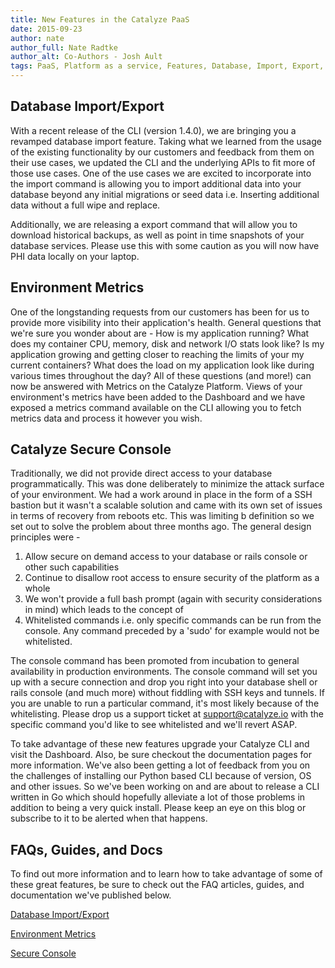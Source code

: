 ```yaml
---
title: New Features in the Catalyze PaaS
date: 2015-09-23
author: nate
author_full: Nate Radtke
author_alt: Co-Authors - Josh Ault
tags: PaaS, Platform as a service, Features, Database, Import, Export, Backup, Metrics, Console
---
```


## Database Import/Export

With a recent release of the CLI (version 1.4.0), we are bringing you a revamped database import feature. Taking what we learned from the usage of the existing functionality by our customers and feedback from them on their use cases,  we updated the CLI and the underlying APIs to fit more of those use cases. One of the use cases we are excited to incorporate into the import command is allowing you to import additional data into your database beyond any initial migrations or seed data i.e. Inserting additional data without a full wipe and replace. 

Additionally, we are releasing a export command that will allow you to download historical backups, as well as point in time snapshots of your database services. Please use this with some caution as you will now have PHI data locally on your laptop. 

## Environment Metrics

One of the longstanding requests from our customers has been for us to provide more visibility into their application's health. General questions that we're sure you wonder about are - How is my application running? What does my container CPU, memory, disk and network I/O stats look like? Is my application growing and getting closer to reaching the limits of your my current containers? What does the load on my application look like during various times throughout the day? All of these questions (and more!) can now be answered with Metrics on the Catalyze Platform. Views of your environment's metrics have been added to the Dashboard and we have exposed a metrics command available on the CLI allowing you to fetch metrics data and process it however you wish. 

## Catalyze Secure Console

Traditionally, we did not provide direct access to your database programmatically. This was done deliberately to minimize the attack surface of your environment. We had a work around in place in the form of a SSH bastion but it wasn't a scalable solution and came with its own set of issues in terms of recovery from reboots etc. This was limiting b definition so we set out to solve the problem about three months ago. The general design principles were - 

1. Allow secure on demand access to your database or rails console or other such capabilities 
1. Continue to disallow root access to ensure security of the platform as a whole 
1. We won't provide a full bash prompt (again with security considerations in mind) which leads to the concept of 
1. Whitelisted commands i.e. only specific commands can be run from the console. Any command preceded by a 'sudo' for example would not be whitelisted. 

The console command has been promoted from incubation to general availability in production environments. The console command will set you up with a secure connection and drop you right into your database shell or rails console (and much more) without fiddling with SSH keys and tunnels. If you are unable to run a particular command, it's most likely because of the whitelisting. Please drop us a support ticket at support@catalyze.io with the specific command you'd like to see whitelisted and we'll revert ASAP. 

To take advantage of these new features upgrade your Catalyze CLI and visit the Dashboard. Also, be sure checkout the documentation pages for more information. We've also been getting a lot of feedback from you on the challenges of installing our Python based CLI because of version, OS and other issues. So we've been working on and are about to release a CLI written in Go which should hopefully alleviate a lot of those problems in addition to being a very quick install. Please keep an eye on this blog or subscribe to it to be alerted when that happens. 

## FAQs, Guides, and Docs

To find out more information and to learn how to take advantage of some of these great features, be sure to check out the FAQ articles, guides, and documentation we've published below.

[Database Import/Export](//resources.catalyze.io/paas/paas-faq/import-export/)

[Environment Metrics](//resources.catalyze.io/paas/paas-faq/environment-metrics/)

[Secure Console](//resources.catalyze.io/paas/paas-faq/secure-console/)